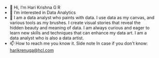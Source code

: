 - 👋 Hi, I’m Hari Krishna G R
- 👀 I’m interested in Data Analytics
- 🌱 I am a data analyst who paints with data. I use data as my canvas, and various tools as my brushes. I create visual stories that reveal the hidden beauty and meaning of data. I am always curious and eager to learn new skills and techniques that can enhance my data art. I am a data analyst who is also a data artist.
- 📫 How to reach me you know it.
        Side note In case if you don't know: harikrenuga@hcl.com

<!---
hAri0520/hAri0520 is a ✨ special ✨ repository because its `README.md` (this file) appears on your GitHub profile.
You can click the Preview link to take a look at your changes.
--->
